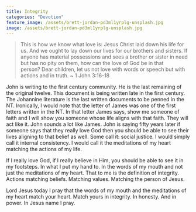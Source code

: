 ```yaml
---
title: Integrity
categories: "Devotion"
feature_image: /assets/brett-jordan-pd3ml1yrplg-unsplash.jpg
image: /assets/brett-jordan-pd3ml1yrplg-unsplash.jpg
---
```

> This is how we know what love is: Jesus Christ laid down his life for us. And we ought to lay down our lives for our brothers and sisters. If anyone has material possessions and sees a brother or sister in need but has no pity on them, how can the love of God be in that person? Dear children, let us not love with words or speech but with actions and in truth. ~ 1 John 3:16-18

<!-- more -->

John is writing to the first century community. He is the last remaining of the original twelve. This document is being written late in the first century. The Johannine literature is the last written documents to be penned in the NT. Ironically, I would note that the letter of James was one of the first letters written in the NT. In that letter James says, show me someone of faith and I will show you someone whose life aligns with that faith. They will act like it. John sounds a lot like James. John is saying fifty years later if someone says that they really love God then you should be able to see their lives aligning to that belief as well. Some call it: social justice. I would simply call it internal consistency. I would call it the meditations of my heart matching the actions of my life. 

If I really love God, if I really believe in Him, you should be able to see it in my footsteps. In what I put my hand to. In the words of my mouth and not just the meditations of my heart. That to me is the definition of integrity. Actions matching beliefs. Matching values. Matching the person of Jesus. 

Lord Jesus today I pray that the words of my mouth and the meditations of my heart match your heart. Match yours in integrity. In honesty. And in power. In Jesus name I pray.